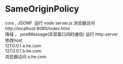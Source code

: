 # SameOriginPolicy<br>
cors , JSONP  运行 node server.js 浏览器访问http://localhost:8080/index.html<br>
降域 ， postMessage(实现窗口间的通信) 运行 http-server <br>
修改host<br>
127.0.0.1 a.he.com<br>
127.0.0.1 b.he.com<br>
浏览器访问 a.he.com
